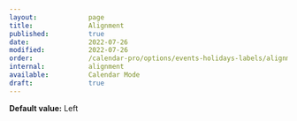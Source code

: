 ```yaml
---
layout:             page
title:              Alignment
published:          true
date:               2022-07-26
modified:           2022-07-26
order:              /calendar-pro/options/events-holidays-labels/alignment
internal:           alignment
available:          Calendar Mode
draft:              true
---
```

**Default value:** Left
